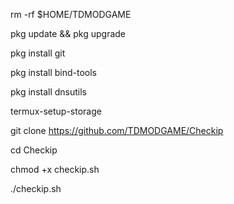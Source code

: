 rm -rf $HOME/TDMODGAME

pkg update && pkg upgrade 

pkg install git

pkg install bind-tools

pkg install dnsutils

termux-setup-storage

git clone https://github.com/TDMODGAME/Checkip

cd Checkip

chmod +x checkip.sh

./checkip.sh
